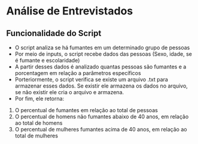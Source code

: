 # Análise de Entrevistados

## Funcionalidade do Script
- O script analiza se há fumantes em um determinado grupo de pessoas
- Por meio de inputs, o script recebe dados das pessoas (Sexo, idade, se é fumante e escolaridade)
- A partir desses dados é analizado quantas pessoas são fumantes e a porcentagem em relação a parâmetros específicos
- Porteriormente, o script verifica se existe um arquivo .txt para armazenar esses dados. Se existir ele armazena os dados no arquivo, se não existir ele cria o arquivo e armazena.
- Por fim, ele retorna:
1. O percentual de fumantes em relação ao total de pessoas 
2. O percentual de homens não fumantes abaixo de 40 anos, em relação ao total de homens
3. O percentual de mulheres fumantes acima de 40 anos, em relação ao total de mulheres

